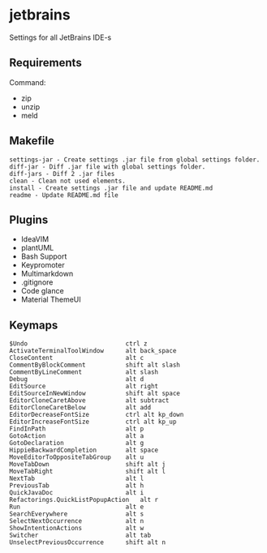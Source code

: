 
# jetbrains
Settings for all JetBrains IDE-s

## Requirements
Command:
 - zip
 - unzip
 - meld

## Makefile

	settings-jar - Create settings .jar file from global settings folder.
	diff-jar - Diff .jar file with global settings folder.
	diff-jars - Diff 2 .jar files
	clean - Clean not used elements.
	install - Create settings .jar file and update README.md
	readme - Update README.md file

## Plugins

 - IdeaVIM
 - plantUML
 - Bash Support
 - Keypromoter
 - Multimarkdown
 - .gitignore
 - Code glance
 - Material ThemeUI

## Keymaps

	$Undo                         	ctrl z
	ActivateTerminalToolWindow    	alt back_space
	CloseContent                  	alt c
	CommentByBlockComment         	shift alt slash
	CommentByLineComment          	alt slash
	Debug                         	alt d
	EditSource                    	alt right
	EditSourceInNewWindow         	shift alt space
	EditorCloneCaretAbove         	alt subtract
	EditorCloneCaretBelow         	alt add
	EditorDecreaseFontSize        	ctrl alt kp_down
	EditorIncreaseFontSize        	ctrl alt kp_up
	FindInPath                    	alt p
	GotoAction                    	alt a
	GotoDeclaration               	alt g
	HippieBackwardCompletion      	alt space
	MoveEditorToOppositeTabGroup  	alt u
	MoveTabDown                   	shift alt j
	MoveTabRight                  	shift alt l
	NextTab                       	alt l
	PreviousTab                   	alt h
	QuickJavaDoc                  	alt i
	Refactorings.QuickListPopupAction	alt r
	Run                           	alt e
	SearchEverywhere              	alt s
	SelectNextOccurrence          	alt n
	ShowIntentionActions          	alt w
	Switcher                      	alt tab
	UnselectPreviousOccurrence    	shift alt n

	